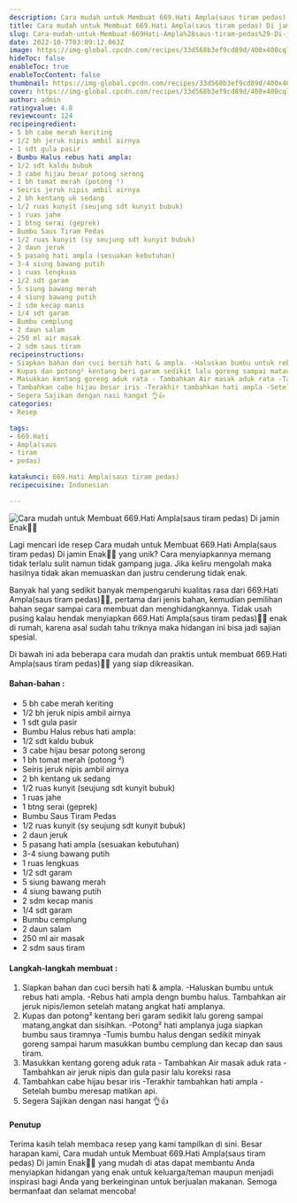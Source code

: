 ```yaml
---
description: Cara mudah untuk Membuat 669.Hati Ampla(saus tiram pedas) Di jamin Enak"
title: Cara mudah untuk Membuat 669.Hati Ampla(saus tiram pedas) Di jamin Enak
slug: Cara-mudah-untuk-Membuat-669Hati-Ampla%28saus-tiram-pedas%29-Di-jamin-Enak
date: 2022-10-7T03:09:12.063Z
image: https://img-global.cpcdn.com/recipes/33d568b3ef9cd89d/400x400cq70/photo.jpg
hideToc: false
enableToc: true
enableTocContent: false
thumbnail: https://img-global.cpcdn.com/recipes/33d568b3ef9cd89d/400x400cq70/photo.jpg
cover: https://img-global.cpcdn.com/recipes/33d568b3ef9cd89d/400x400cq70/photo.jpg
author: admin
ratingvalue: 4.8
reviewcount: 124
recipeingredient:
- 5 bh cabe merah keriting
- 1/2 bh jeruk nipis ambil airnya
- 1 sdt gula pasir
- Bumbu Halus rebus hati ampla:
- 1/2 sdt kaldu bubuk
- 3 cabe hijau besar potong serong
- 1 bh tomat merah (potong ²)
- Seiris jeruk nipis ambil airnya
- 2 bh kentang uk sedang
- 1/2 ruas kunyit (seujung sdt kunyit bubuk)
- 1 ruas jahe
- 1 btng serai (geprek)
- Bumbu Saus Tiram Pedas
- 1/2 ruas kunyit (sy seujung sdt kunyit bubuk)
- 2 daun jeruk
- 5 pasang hati ampla (sesuakan kebutuhan)
- 3-4 siung bawang putih
- 1 ruas lengkuas
- 1/2 sdt garam
- 5 siung bawang merah
- 4 siung bawang putih
- 2 sdm kecap manis
- 1/4 sdt garam
- Bumbu cemplung
- 2 daun salam
- 250 ml air masak
- 2 sdm saus tiram
recipeinstructions:
- Siapkan bahan dan cuci bersih hati & ampla. -Haluskan bumbu untuk rebus hati ampla. -Rebus hati ampla dengn bumbu halus. Tambahkan air jeruk nipis/lemon setelah matang angkat hati amplanya.
- Kupas dan potong² kentang beri garam sedikit lalu goreng sampai matang,angkat dan sisihkan. -Potong² hati amplanya juga siapkan bumbu saus tiramnya -Tumis bumbu halus dengan sedikit minyak goreng sampai harum masukkan bumbu cemplung dan kecap dan saus tiram.
- Masukkan kentang goreng aduk rata - Tambahkan Air masak aduk rata -Tambahkan air jeruk nipis dan gula pasir lalu koreksi rasa
- Tambahkan cabe hijau besar iris -Terakhir tambahkan hati ampla -Setelah bumbu meresap matikan api.
- Segera Sajikan dengan nasi hangat 👌👍
categories:
- Resep

tags:
- 669.Hati
- Ampla(saus
- tiram
- pedas)

katakunci: 669.Hati Ampla(saus tiram pedas)
recipecuisine: Indonesian

---
```


![Cara mudah untuk Membuat 669.Hati Ampla(saus tiram pedas) Di jamin Enak👩‍🍳](https://img-global.cpcdn.com/recipes/33d568b3ef9cd89d/400x400cq70/photo.jpg)

Lagi mencari ide resep Cara mudah untuk Membuat 669.Hati Ampla(saus tiram pedas) Di jamin Enak👩‍🍳 yang unik? Cara menyiapkannya memang tidak terlalu sulit namun tidak gampang juga. Jika keliru mengolah maka hasilnya tidak akan memuaskan dan justru cenderung tidak enak.

Banyak hal yang sedikit banyak mempengaruhi kualitas rasa dari 669.Hati Ampla(saus tiram pedas)👩‍🍳, pertama dari jenis bahan, kemudian pemilihan bahan segar sampai cara membuat dan menghidangkannya. Tidak usah pusing kalau hendak menyiapkan 669.Hati Ampla(saus tiram pedas)👩‍🍳 enak di rumah, karena asal sudah tahu triknya maka hidangan ini bisa jadi sajian spesial.

Di bawah ini ada beberapa cara mudah dan praktis untuk membuat 669.Hati Ampla(saus tiram pedas)👩‍🍳 yang siap dikreasikan.

<!--inarticleads1-->

#### Bahan-bahan :

- 5 bh cabe merah keriting
- 1/2 bh jeruk nipis ambil airnya
- 1 sdt gula pasir
- Bumbu Halus rebus hati ampla:
- 1/2 sdt kaldu bubuk
- 3 cabe hijau besar potong serong
- 1 bh tomat merah (potong ²)
- Seiris jeruk nipis ambil airnya
- 2 bh kentang uk sedang
- 1/2 ruas kunyit (seujung sdt kunyit bubuk)
- 1 ruas jahe
- 1 btng serai (geprek)
- Bumbu Saus Tiram Pedas
- 1/2 ruas kunyit (sy seujung sdt kunyit bubuk)
- 2 daun jeruk
- 5 pasang hati ampla (sesuakan kebutuhan)
- 3-4 siung bawang putih
- 1 ruas lengkuas
- 1/2 sdt garam
- 5 siung bawang merah
- 4 siung bawang putih
- 2 sdm kecap manis
- 1/4 sdt garam
- Bumbu cemplung
- 2 daun salam
- 250 ml air masak
- 2 sdm saus tiram

<!--inarticleads2-->

#### Langkah-langkah membuat :

1. Siapkan bahan dan cuci bersih hati & ampla. -Haluskan bumbu untuk rebus hati ampla. -Rebus hati ampla dengn bumbu halus. Tambahkan air jeruk nipis/lemon setelah matang angkat hati amplanya.
1. Kupas dan potong² kentang beri garam sedikit lalu goreng sampai matang,angkat dan sisihkan. -Potong² hati amplanya juga siapkan bumbu saus tiramnya -Tumis bumbu halus dengan sedikit minyak goreng sampai harum masukkan bumbu cemplung dan kecap dan saus tiram.
1. Masukkan kentang goreng aduk rata - Tambahkan Air masak aduk rata -Tambahkan air jeruk nipis dan gula pasir lalu koreksi rasa
1. Tambahkan cabe hijau besar iris -Terakhir tambahkan hati ampla -Setelah bumbu meresap matikan api.
1. Segera Sajikan dengan nasi hangat 👌👍

#### Penutup

Terima kasih telah membaca resep yang kami tampilkan di sini. Besar harapan kami, Cara mudah untuk Membuat 669.Hati Ampla(saus tiram pedas) Di jamin Enak👩‍🍳 yang mudah di atas dapat membantu Anda menyiapkan hidangan yang enak untuk keluarga/teman maupun menjadi inspirasi bagi Anda yang berkeinginan untuk berjualan makanan. Semoga bermanfaat dan selamat mencoba!
